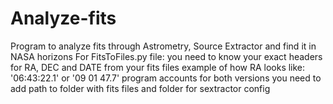 # Analyze-fits
Program to analyze fits through Astrometry, Source Extractor and find it in NASA horizons
For FitsToFiles.py file:
you need to know your exact headers for RA, DEC and DATE from your fits files
example of how RA looks like: '06:43:22.1' or '09 01 47.7'
program accounts for both versions
you need to add path to folder with fits files and folder for sextractor config
